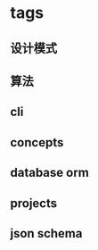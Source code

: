 # tags

## 设计模式

## 算法

## cli

## concepts

## database orm

## projects

## json schema

<!-- https://json.schemastore.org/nest-cli -->
